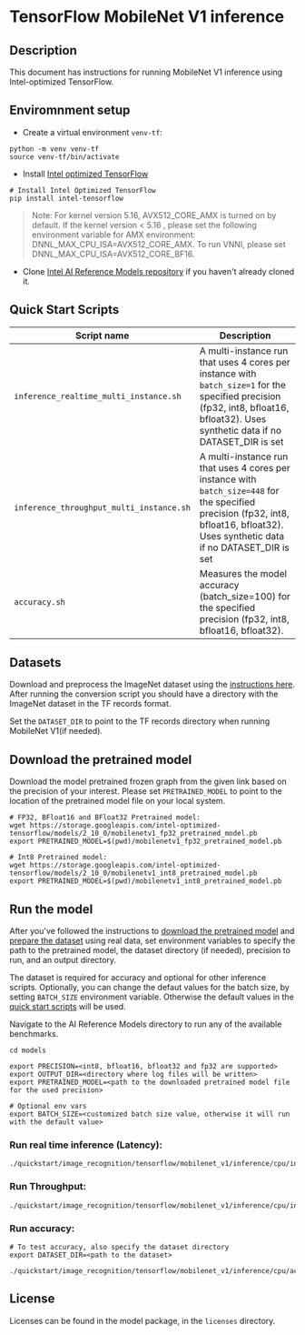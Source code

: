 <!--- 0. Title -->
# TensorFlow MobileNet V1 inference

<!-- 10. Description -->
## Description

This document has instructions for running MobileNet V1 inference using
Intel-optimized TensorFlow.

## Enviromnment setup

* Create a virtual environment `venv-tf`:
```
python -m venv venv-tf
source venv-tf/bin/activate
```

* Install [Intel optimized TensorFlow](https://pypi.org/project/intel-tensorflow/)
```
# Install Intel Optimized TensorFlow
pip install intel-tensorflow
```

>Note: 
For kernel version 5.16, AVX512_CORE_AMX is turned on by default. If the kernel version < 5.16 , please set the following environment variable for AMX environment: DNNL_MAX_CPU_ISA=AVX512_CORE_AMX. To run VNNI, please set DNNL_MAX_CPU_ISA=AVX512_CORE_BF16.

* Clone [Intel AI Reference Models repository](https://github.com/IntelAI/models) if you haven't already cloned it.

<!--- 40. Quick Start Scripts -->
## Quick Start Scripts

| Script name | Description |
|-------------|-------------|
| `inference_realtime_multi_instance.sh` | A multi-instance run that uses 4 cores per instance with `batch_size=1` for the specified precision (fp32, int8, bfloat16, bfloat32). Uses synthetic data if no DATASET_DIR is set|
| `inference_throughput_multi_instance.sh` | A multi-instance run that uses 4 cores per instance with `batch_size=448` for the specified precision (fp32, int8, bfloat16, bfloat32). Uses synthetic data if no DATASET_DIR is set |
| `accuracy.sh` | Measures the model accuracy (batch_size=100) for the specified precision (fp32, int8, bfloat16, bfloat32). |

<!--- 30. Datasets -->
## Datasets

Download and preprocess the ImageNet dataset using the [instructions here](https://github.com/IntelAI/models/tree/master/datasets/imagenet#imagenet-dataset-scripts).
After running the conversion script you should have a directory with the
ImageNet dataset in the TF records format.

Set the `DATASET_DIR` to point to the TF records directory when running MobileNet V1(if needed).

## Download the pretrained model
Download the model pretrained frozen graph from the given link based on the precision of your interest. Please set `PRETRAINED_MODEL` to point to the location of the pretrained model file on your local system.
```
# FP32, BFloat16 and BFloat32 Pretrained model:
wget https://storage.googleapis.com/intel-optimized-tensorflow/models/2_10_0/mobilenetv1_fp32_pretrained_model.pb
export PRETRAINED_MODEL=$(pwd)/mobilenetv1_fp32_pretrained_model.pb

# Int8 Pretrained model:
wget https://storage.googleapis.com/intel-optimized-tensorflow/models/2_10_0/mobilenetv1_int8_pretrained_model.pb
export PRETRAINED_MODEL=$(pwd)/mobilenetv1_int8_pretrained_model.pb
```

## Run the model

After you've followed the instructions to [download the pretrained model](#download-the-pretrained-model)
and [prepare the dataset](#datasets) using real data, set environment variables to
specify the path to the pretrained model, the dataset directory (if needed), precision to run, and an output directory.

The dataset is required for accuracy and optional for other inference scripts.
Optionally, you can change the defaut values for the batch size, by setting `BATCH_SIZE` environment variable. Otherwise the default values in the [quick start scripts](#quick-start-scripts) will be used.


Navigate to the AI Reference Models directory to run any of the available benchmarks.
```
cd models

export PRECISION=<int8, bfloat16, bfloat32 and fp32 are supported>
export OUTPUT_DIR=<directory where log files will be written>
export PRETRAINED_MODEL=<path to the downloaded pretrained model file for the used precision>

# Optional env vars
export BATCH_SIZE=<customized batch size value, otherwise it will run with the default value>
```
### Run real time inference (Latency):
```
./quickstart/image_recognition/tensorflow/mobilenet_v1/inference/cpu/inference_realtime_multi_instance.sh
```

### Run Throughput:
```
./quickstart/image_recognition/tensorflow/mobilenet_v1/inference/cpu/inference_throughput_multi_instance.sh
```

### Run accuracy:
```
# To test accuracy, also specify the dataset directory
export DATASET_DIR=<path to the dataset>

./quickstart/image_recognition/tensorflow/mobilenet_v1/inference/cpu/accuracy.sh
```

<!--- 80. License -->
## License

Licenses can be found in the model package, in the `licenses` directory.
